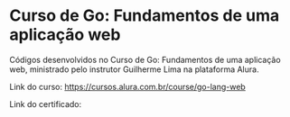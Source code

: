 # Curso de Go: Fundamentos de uma aplicação web

Códigos desenvolvidos no Curso de Go: Fundamentos de uma aplicação web, ministrado pelo instrutor Guilherme Lima na plataforma Alura. 

Link do curso: https://cursos.alura.com.br/course/go-lang-web

Link do certificado: 
